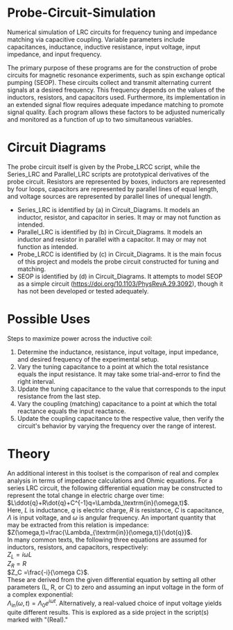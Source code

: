 # Probe-Circuit-Simulation
Numerical simulation of LRC circuits for frequency tuning and impedance matching via capacitive coupling. Variable parameters include capacitances, inductance, inductive resistance, input voltage, input impedance, and input frequency.

The primary purpose of these programs are for the construction of probe circuits for magnetic resonance experiments, such as spin exchange optical pumping (SEOP). These circuits collect and transmit alternating current signals at a desired frequency. This frequency depends on the values of the inductors, resistors, and capacitors used. Furthermore, its implementation in an extended signal flow requires adequate impedance matching to promote signal quality. Each program allows these factors to be adjusted numerically and monitored as a function of up to two simultaneous variables.

# Circuit Diagrams
The probe circuit itself is given by the Probe_LRCC script, while the Series_LRC and Parallel_LRC scripts are prototypical derivatives of the probe circuit. Resistors are represented by boxes, inductors are represented by four loops, capacitors are represented by parallel lines of equal length, and voltage sources are represented by parallel lines of unequal length.
-  Series_LRC is identified by (a) in Circuit_Diagrams. It models an inductor, resistor, and capacitor in series. It may or may not function as intended.
-  Parallel_LRC is identified by (b) in Circuit_Diagrams. It models an inductor and resistor in parallel with a capacitor. It may or may not function as intended.
-  Probe_LRCC is identified by (c) in Circuit_Diagrams. It is the main focus of this project and models the probe circuit constructed for tuning and matching.
-  SEOP is identified by (d) in Circuit_Diagrams. It attempts to model SEOP as a simple circuit (https://doi.org/10.1103/PhysRevA.29.3092), though it has not been developed or tested adequately.

# Possible Uses
Steps to maximize power across the inductive coil:
1. Determine the inductance, resistance, input voltage, input impedance, and desired frequency of the experimental setup.
2. Vary the tuning capacitance to a point at which the total resistance equals the input resistance. It may take some trial-and-error to find the right interval.
3. Update the tuning capacitance to the value that corresponds to the input resistance from the last step.
4. Vary the coupling (matching) capacitance to a point at which the total reactance equals the input reactance.
5. Update the coupling capacitance to the respective value, then verify the circuit's behavior by varying the frequency over the range of interest.

# Theory
An additional interest in this toolset is the comparison of real and complex analysis in terms of impedance calculations and Ohmic equations. For a series LRC circuit, the following differential equation may be constructed to represent the total change in electric charge over time: \
        $L\ddot{q}+R\dot{q}+C^{-1}q=\Lambda_\textrm{in}(\omega,t)$. \
Here, $L$ is inductance, $q$ is electric charge, $R$ is resistance, $C$ is capacitance, $\Lambda$ is input voltage, and $\omega$ is angular frequency. An important quantity that may be extracted from this relation is impedance: \
        $Z(\omega,t)=\frac{\Lambda_{\textrm{in}}(\omega,t)}{\dot{q}}$. \
In many common texts, the following three equations are assumed for inductors, resistors, and capacitors, respectively: \
        $Z_L = i\omega L$ \
        $Z_R = R$ \
        $Z_C =\frac{-i}{\omega C}$. \
These are derived from the given differential equation by setting all other parameters (L, R, or C) to zero and assuming an input voltage in the form of a complex exponential: \
        $\Lambda_{\textrm{in}}(\omega,t)=\Lambda_0 e^{i\omega t}$.
Alternatively, a real-valued choice of input voltage yields quite different results. This is explored as a side project in the script(s) marked with "(Real)."
